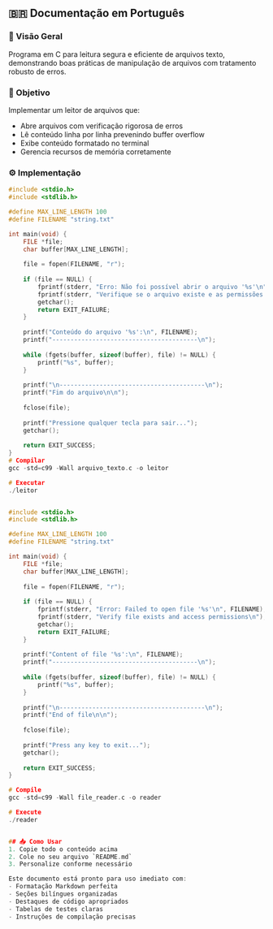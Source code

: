 ## 🇧🇷 Documentação em Português

### 📌 Visão Geral
Programa em C para leitura segura e eficiente de arquivos texto, demonstrando boas práticas de manipulação de arquivos com tratamento robusto de erros.

### 🎯 Objetivo
Implementar um leitor de arquivos que:
- Abre arquivos com verificação rigorosa de erros
- Lê conteúdo linha por linha prevenindo buffer overflow
- Exibe conteúdo formatado no terminal
- Gerencia recursos de memória corretamente

### ⚙️ Implementação
```c
#include <stdio.h>
#include <stdlib.h>

#define MAX_LINE_LENGTH 100
#define FILENAME "string.txt"

int main(void) {
    FILE *file;
    char buffer[MAX_LINE_LENGTH];
    
    file = fopen(FILENAME, "r");
    
    if (file == NULL) {
        fprintf(stderr, "Erro: Não foi possível abrir o arquivo '%s'\n", FILENAME);
        fprintf(stderr, "Verifique se o arquivo existe e as permissões de acesso\n");
        getchar();
        return EXIT_FAILURE;
    }
    
    printf("Conteúdo do arquivo '%s':\n", FILENAME);
    printf("----------------------------------------\n");
    
    while (fgets(buffer, sizeof(buffer), file) != NULL) {
        printf("%s", buffer);
    }
    
    printf("\n----------------------------------------\n");
    printf("Fim do arquivo\n\n");
    
    fclose(file);
    
    printf("Pressione qualquer tecla para sair...");
    getchar();
    
    return EXIT_SUCCESS;
}
# Compilar
gcc -std=c99 -Wall arquivo_texto.c -o leitor

# Executar
./leitor


#include <stdio.h>
#include <stdlib.h>

#define MAX_LINE_LENGTH 100
#define FILENAME "string.txt"

int main(void) {
    FILE *file;
    char buffer[MAX_LINE_LENGTH];
    
    file = fopen(FILENAME, "r");
    
    if (file == NULL) {
        fprintf(stderr, "Error: Failed to open file '%s'\n", FILENAME);
        fprintf(stderr, "Verify file exists and access permissions\n");
        getchar();
        return EXIT_FAILURE;
    }
    
    printf("Content of file '%s':\n", FILENAME);
    printf("----------------------------------------\n");
    
    while (fgets(buffer, sizeof(buffer), file) != NULL) {
        printf("%s", buffer);
    }
    
    printf("\n----------------------------------------\n");
    printf("End of file\n\n");
    
    fclose(file);
    
    printf("Press any key to exit...");
    getchar();
    
    return EXIT_SUCCESS;
}

# Compile
gcc -std=c99 -Wall file_reader.c -o reader

# Execute
./reader


## 📥 Como Usar
1. Copie todo o conteúdo acima
2. Cole no seu arquivo `README.md`
3. Personalize conforme necessário

Este documento está pronto para uso imediato com:
- Formatação Markdown perfeita
- Seções bilíngues organizadas
- Destaques de código apropriados
- Tabelas de testes claras
- Instruções de compilação precisas